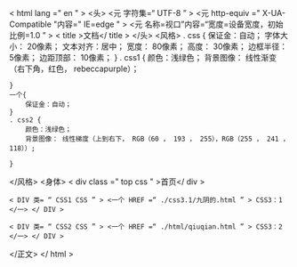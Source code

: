 <!DOCTYPE html >
< html  lang =" en " >
<头>
    <元 字符集=“ UTF-8 ” >
    <元 http-equiv =" X-UA-Compatible "内容=" IE=edge " >
    <元 名称=视口”内容=“宽度=设备宽度，初始比例=1.0 ” >
    < title >文档</ title >
</头>
<风格>
    . css {
        保证金：自动；
        字体大小： 20像素；
        文本对齐：居中；
        宽度： 80像素；
        高度： 30像素；
        边框半径： 5像素；
        边距顶部： 10像素；
    }
    . css1 {
        颜色：浅绿色；
        背景图像： 线性渐变（右下角，红色， rebeccapurple）；
        
    }
    一个{
        保证金：自动；
    }
    . css2 {
        颜色：浅绿色；
        背景图像： 线性梯度（上到右下， RGB（60 ， 193 ， 255），RGB（255 ， 241 ， 118））;
        
    }
</风格>
<身体>
    < div  class =" top css " >首页</ div >
    
    < DIV 类= “ CSS1 CSS ” > <一个 HREF =“ ./css3.1/九阴的.html ” > CSS3：1 </一> </ DIV >
    
    < DIV 类= “ CSS2 CSS ” > <一个 HREF =“ ./html/qiuqian.html ” > CSS3：2 </一> </ DIV >
    
</正文>
</ html >

